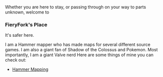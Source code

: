Whether you are here to stay, or passing through on your way to parts unknown, welcome to
<h3>FieryFork's Place</h3>
It's safer here.

I am a Hammer mapper who has made maps for several different source games.
I am also a giant fan of Shadow of the Colossus and Pokemon. Most importantly, I am a giant Valve nerd
Here are some things of mine you can check out: 
- [Hammer Mapping](hammer.md)
